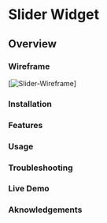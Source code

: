 # Slider Widget

## Overview


### Wireframe
[![Slider-Wireframe](https://files.slack.com/files-pri/T06U7TNQYUQ-F070GHVPXJS/img_6194.jpg)]

### Installation


### Features


### Usage


### Troubleshooting


### Live Demo


### Aknowledgements
